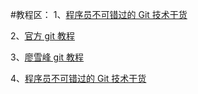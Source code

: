 #教程区：
1、[程序员不可错过的 Git 技术干货](https://my.oschina.net/gitosc/blog/832073)

2、[官方 git 教程](https://git-scm.com/book/zh/v2/%E8%B5%B7%E6%AD%A5-%E5%85%B3%E4%BA%8E%E7%89%88%E6%9C%AC%E6%8E%A7%E5%88%B6)

3、[廖雪峰 git 教程](http://www.liaoxuefeng.com/wiki/0013739516305929606dd18361248578c67b8067c8c017b000)

4、[程序员不可错过的 Git 技术干货](https://my.oschina.net/gitosc/blog/832073)
